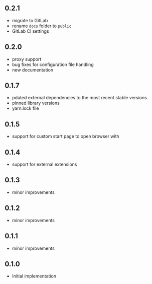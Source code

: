 ## 0.2.1

- migrate to GitLab
- rename `docs` folder to `public`
- GitLab CI settings

## 0.2.0

- proxy support
- bug fixes for configuration file handling
- new documentation

## 0.1.7

- pdated external dependencies to the most recent stable versions
- pinned library versions
- yarn.lock file

## 0.1.5

- support for custom start page to open browser with

## 0.1.4

- support for external extensions

## 0.1.3

- minor improvements

## 0.1.2

- minor improvements

## 0.1.1

- minor improvements

## 0.1.0

- Initial implementation